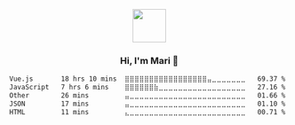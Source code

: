 <div align="center">
  <img src="https://media.giphy.com/media/v1.Y2lkPTc5MGI3NjExbWNrdHRsMmV6NHV1NGIwdXN6MmZpZ3g2c3oycDIxemcwdDluMjBmOCZlcD12MV9pbnRlcm5hbF9naWZfYnlfaWQmY3Q9cw/XEOUMqltCrGdCnatFF/giphy.gif" width="60px" align="center">
  <h3>Hi, I'm Mari 👋</h3>
</div>

<!--START_SECTION:waka-->

```txt
Vue.js       18 hrs 10 mins  ⣿⣿⣿⣿⣿⣿⣿⣿⣿⣿⣿⣿⣿⣿⣿⣿⣿⣤⣀⣀⣀⣀⣀⣀⣀   69.37 %
JavaScript   7 hrs 6 mins    ⣿⣿⣿⣿⣿⣿⣷⣀⣀⣀⣀⣀⣀⣀⣀⣀⣀⣀⣀⣀⣀⣀⣀⣀⣀   27.16 %
Other        26 mins         ⣤⣀⣀⣀⣀⣀⣀⣀⣀⣀⣀⣀⣀⣀⣀⣀⣀⣀⣀⣀⣀⣀⣀⣀⣀   01.66 %
JSON         17 mins         ⣤⣀⣀⣀⣀⣀⣀⣀⣀⣀⣀⣀⣀⣀⣀⣀⣀⣀⣀⣀⣀⣀⣀⣀⣀   01.10 %
HTML         11 mins         ⣄⣀⣀⣀⣀⣀⣀⣀⣀⣀⣀⣀⣀⣀⣀⣀⣀⣀⣀⣀⣀⣀⣀⣀⣀   00.71 %
```

<!--END_SECTION:waka-->
